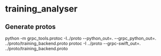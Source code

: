 # training_analyser
## Generate protos
python -m grpc_tools.protoc -I../proto --python_out=. --grpc_python_out=. ../proto/training_backend.proto
protoc -I ../proto --grpc-swift_out=. ../proto/training_backend.proto
